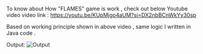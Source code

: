 To know about How "FLAMES" game is work , check out below Youtube video
video link : https://youtu.be/KUpMjgo4aUM?si=DX2nbBCnWkYy30sp

Based on working principle shown in above video , same logic I written in Java code .

Output:
![Output](https://github.com/mukeshbabu-mb/FLAMES-Game-java/assets/142506661/a1ee0fd6-155f-4e4a-8627-24e5fd2ae9a4)
